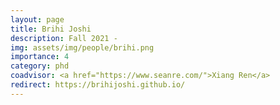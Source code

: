 ```yaml
---
layout: page
title: Brihi Joshi
description: Fall 2021 -
img: assets/img/people/brihi.png
importance: 4
category: phd
coadvisor: <a href="https://www.seanre.com/">Xiang Ren</a>
redirect: https://brihijoshi.github.io/
---
```


